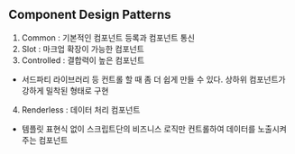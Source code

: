 ## Component Design Patterns
1. Common : 기본적인 컴포넌트 등록과 컴포넌트 통신
2. Slot : 마크업 확장이 가능한 컴포넌트
3. Controlled : 결합력이 높은 컴포넌트
  - 서드파티 라이브러리 등 컨트롤 할 때 좀 더 쉽게 만들 수 있다. 상하위 컴포넌트가 강하게 밀착된 형태로 구현
4. Renderless : 데이터 처리 컴포넌트
  - 템플릿 표현식 없이 스크립트단의 비즈니스 로직만 컨트롤하여 데이터를 노출시켜주는 컴포넌트